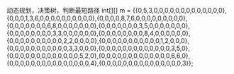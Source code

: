 动态规划，决策树，判断最短路径
int[][] m = {{0,5,3,0,0,0,0,0,0,0,0,0,0,0,0,0},{0,0,0,1,3,6,0,0,0,0,0,0,0,0,0,0},{0,0,0,0,8,7,6,0,0,0,0,0,0,0,0,0},{0,0,0,0,0,0,0,6,8,0,0,0,0,0,0,0},{0,0,0,0,0,0,0,3,5,0,0,0,0,0,0,0},{0,0,0,0,0,0,0,0,3,3,0,0,0,0,0,0},{0,0,0,0,0,0,0,0,8,4,0,0,0,0,0,0},{0,0,0,0,0,0,0,0,0,0,2,2,0,0,0,0},{0,0,0,0,0,0,0,0,0,0,0,1,2,0,0,0},{0,0,0,0,0,0,0,0,0,0,0,3,3,0,0,0},{0,0,0,0,0,0,0,0,0,0,0,0,0,3,5,0},{0,0,0,0,0,0,0,0,0,0,0,0,0,5,2,0},{0,0,0,0,0,0,0,0,0,0,0,0,0,6,6,0},{0,0,0,0,0,0,0,0,0,0,0,0,0,0,0,4},{0,0,0,0,0,0,0,0,0,0,0,0,0,0,0,3}};